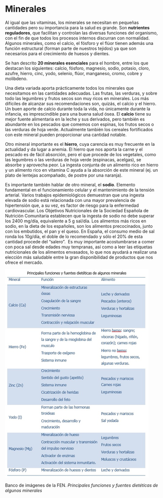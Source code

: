 # Minerales

Al igual que las vitaminas, los minerales se necesitan en pequeñas cantidades pero su importancia para la salud es grande. Son **nutrientes reguladores**, que facilitan y controlan las diversas funciones del organismo, con el fin de que todos los procesos internos discurran con normalidad. Algunos minerales, como el calcio, el fósforo y el flúor tienen además una función estructural (forman parte de nuestros tejidos) ya que son necesarios para el crecimiento de huesos y dientes.

Se han descrito **20 minerales esenciales** para el hombre, entre los que destacan los siguientes: calcio, fósforo, magnesio, sodio, potasio, cloro, azufre, hierro, cinc, yodo, selenio, flúor, manganeso, cromo, cobre y molibdeno.

Una dieta variada aporta prácticamente todos los minerales que necesitamos en las cantidades adecuadas. Las frutas, las verduras, y sobre todo las legumbres y frutos secos son muy ricos en minerales. Los más difíciles de alcanzar sus recomendaciones son, quizás, el calcio y el hierro. Un buen aporte de calcio durante toda la vida, no únicamente durante la infancia, es imprescindible para una buena salud ósea. El **calcio**  tiene su mejor fuente alimentaria en la leche y sus derivados, pero también es abundante en los pescados que comemos con espinas, los frutos secos o las verduras de hoja verde. Actualmente también los cereales fortificados con este mineral pueden proporcionar una cantidad notable.

Otro mineral importante es el **hierro**_,_ cuya carencia es muy frecuente en la actualidad y da lugar a anemia. El hierro que nos aporta la carne y el pescado es de fácil absorción, pero el que procede de los vegetales, como las legumbres o las verduras de hoja verde (espinacas, acelgas), se absorbe y aprovecha peor. La ingesta conjunta de un alimento rico en hierro y un alimento rico en vitamina C ayuda a la absorción de este mineral (ej. un plato de lentejas acompañado, de postre por una naranja).

Es importante también hablar de otro mineral, el **sodio**. Elemento fundamental en el funcionamiento celular y el mantenimiento de la tensión arterial. Varios trabajos epidemiológicos demuestran que una ingesta elevada de sodio está relacionada con una mayor prevalencia de hipertensión que, a su vez, es factor de riesgo para la enfermedad cardiovascular. Los Objetivos Nutricionales de la Sociedad Española de Nutrición Comunitaria establecen que la ingesta de sodio no debe superar los 2400 mg/día, equivalente a 5 g sal/día. Los alimentos más ricos en sodio, en la dieta de los españoles, son los alimentos precocinados, junto con los embutidos, el pan y el queso. En España, el consumo medio de sal ronda los 10g/día, el doble de lo recomendado y sólo el 20% de esta cantidad procede del “salero”.  Es muy importante acostumbrarse a comer con poca sal desde edades muy tempranas, así como a leer las etiquetas nutricionales de los alimentos envasados, lo que nos ayudará a realizar una elección más saludable entre la gran disponibilidad de productos que nos ofrece el mercado.


![tabla de minerales](img/minerales.jpg "Principales funciones y fuentes dietéticas de algunos minerales")


Banco de imágenes de la FEN. _Principales funciones y fuentes dietéticas de algunos minerales_